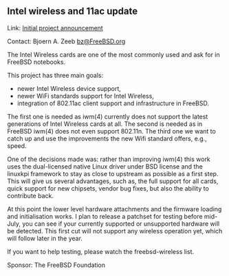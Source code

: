 ## Intel wireless and 11ac update ##

Link:	 [Initial project announcement](https://lists.freebsd.org/pipermail/freebsd-wireless/2020-April/009055.html)  

Contact: Bjoern A. Zeeb <bz@FreeBSD.org>  

The Intel Wireless cards are one of the most commonly used
and ask for in FreeBSD notebooks.

This project has three main goals:
 * newer Intel Wireless device support,
 * newer WiFi standards support for Intel Wireless,
 * integration of 802.11ac client support and infrastructure in FreeBSD.

The first one is needed as iwm(4) currently does not support
the latest generations of Intel Wireless cards at all.
The second is needed as in FreeBSD iwm(4) does not even support
802.11n.
The third one we want to catch up and use the improvements the
new Wifi standard offers, e.g., speed.

One of the decisions made was: rather than improving iwm(4)
this work uses the dual-licensed native Linux driver under BSD license
and the linuxkpi framework to stay as close to upstream as possible as
a first step.
This will give us several advantages, such as, the full support for all
cards, quick support for new chipsets, vendor bug fixes, but also the
ability to contribute back.

At this point the lower level hardware attachments and the firmware
loading and initialisation works.
I plan to release a patchset for testing before mid-July, you can see if
your currently supported or unsupported hardware will be detected.
This first cut will not support any wireless operation yet, which will follow
later in the year.

If you want to help testing, please watch the freebsd-wireless list.

Sponsor: The FreeBSD Foundation  
